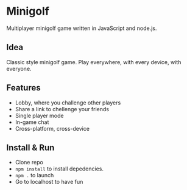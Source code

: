 Minigolf
========

Multiplayer minigolf game written in JavaScript and node.js.

Idea
----
Classic style minigolf game. Play everywhere, with every device, with everyone.

Features
--------
- Lobby, where you challenge other players
- Share a link to chellenge your friends
- Single player mode
- In-game chat
- Cross-platform, cross-device

Install & Run
---
- Clone repo
- `npm install` to install depedencies.
- `npm .` to launch
- Go to localhost to have fun
